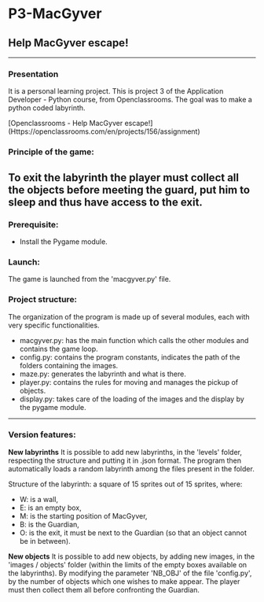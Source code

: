 # P3-MacGyver
## Help MacGyver escape!
---
### Presentation
It is a personal learning project.
This is project 3 of the Application Developer - Python course, from Openclassrooms.
The goal was to make a python coded labyrinth.

[Openclassrooms - Help MacGyver escape!] (Https://openclassrooms.com/en/projects/156/assignment)

### Principle of the game:
To exit the labyrinth the player must collect all the objects before meeting the guard, put him to sleep and thus have access to the exit.
---
### Prerequisite:
- Install the Pygame module.

### Launch:
The game is launched from the 'macgyver.py' file.

### Project structure:
The organization of the program is made up of several modules, each with very specific functionalities.

- macgyver.py: has the main function which calls the other modules and contains the game loop.
- config.py: contains the program constants, indicates the path of the folders containing the images.
- maze.py: generates the labyrinth and what is there.
- player.py: contains the rules for moving and manages the pickup of objects.
- display.py: takes care of the loading of the images and the display by the pygame module.
---
### Version features:
__New labyrinths__
It is possible to add new labyrinths, in the 'levels' folder, respecting the structure and putting it in .json format.
The program then automatically loads a random labyrinth among the files present in the folder.

Structure of the labyrinth: a square of 15 sprites out of 15 sprites, where:
- W: is a wall,
- E: is an empty box,
- M: is the starting position of MacGyver,
- B: is the Guardian,
- O: is the exit, it must be next to the Guardian (so that an object cannot be in between).

__New objects__
It is possible to add new objects, by adding new images, in the 'images / objects' folder (within the limits of the empty boxes available on the labyrinths).
By modifying the parameter 'NB_OBJ' of the file 'config.py', by the number of objects which one wishes to make appear.
The player must then collect them all before confronting the Guardian.